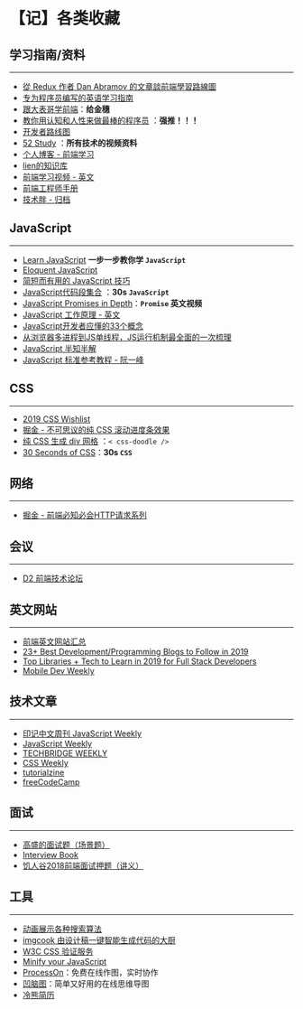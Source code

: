 # 【记】各类收藏


## 学习指南/资料
---
+ [從 Redux 作者 Dan Abramov 的文章談前端學習路線圖 ](https://github.com/aszx87410/blog/issues/37)
+ [专为程序员编写的英语学习指南](https://github.com/yujiangshui/A-Programmers-Guide-to-English)
+ [跟大表哥学前端](https://biaoyansu.com/)：**给金穗**
+ [教你用认知和人性来做最棒的程序员](https://juejin.im/post/5c3f23606fb9a049b50715f0) ：**强推！！！**
+ [开发者路线图](https://github.com/kamranahmedse/developer-roadmap)
+ [52 Study](http://www.52studyit.com/)  ：**所有技术的视频资料**
+ [个人博客 - 前端学习](https://github.com/amandakelake/blog)
+ [lien的知识库](https://lienjack.github.io/Blog/knowledge/learn/)
+ [前端学习视频 - 英文](https://scrimba.com/)
+ [前端工程师手册](https://leohxj.gitbooks.io/front-end-database/content/index.html)
+ [技术胖 - 归档](http://jspang.com/archives/)


## JavaScript
---
+  [Learn JavaScript](https://learnjavascript.online/) **一步一步教你学 `JavaScript`**
+  [Eloquent JavaScript](http://eloquentjavascript.net/)
+  [简短而有用的 JavaScript 技巧](https://github.com/loverajoel/jstips)
+  [JavaScript代码段集合](https://github.com/30-seconds/30-seconds-of-code) ：**30s `JavaScript`**
+  [JavaScript Promises in Depth](https://egghead.io/courses/javascript-promises-in-depth)：**`Promise` 英文视频**
+  [JavaScript 工作原理 - 英文](https://blog.sessionstack.com/tagged/tutorial)
+  [JavaScript开发者应懂的33个概念 ](https://github.com/stephentian/33-js-concepts)
+ [从浏览器多进程到JS单线程，JS运行机制最全面的一次梳理](https://imweb.io/topic/5b72d4ef15554e6d3409f817)
+ [JavaScript 半知半解](https://www.kancloud.cn/dennis/tgjavascript/241800)
+ [JavaScript 标准参考教程 - 阮一峰](http://javascript.ruanyifeng.com/)

## CSS
---
+ [2019 CSS Wishlist](https://css-tricks.com/)
+ [掘金 - 不可思议的纯 CSS 滚动进度条效果](https://juejin.im/post/5c35953ce51d45523f04b6d2?utm_source=gold_browser_extension)
+ [ 纯 CSS 生成 div 网格](https://css-doodle.com/) ：`< css-doodle />`
+ [30 Seconds of CSS](https://30-seconds.github.io/30-seconds-of-css/)：**30s `CSS`**


## 网络
---
+ [掘金 - 前端必知必会HTTP请求系列](https://juejin.im/post/5c2db028f265da61273d8186)


## 会议
---
+ [D2 前端技术论坛](https://www.yuque.com/d2forum)


## 英文网站
---
+ [前端英文网站汇总](https://www.notion.so/0ba81e1707ae479b8c2b9ec79fe3a3ce)
+ [23+ Best Development/Programming Blogs to Follow in 2019](https://aircto.com/blog/best-development-programming-blogs/)
+ [Top Libraries + Tech to Learn in 2019 for Full Stack Developers](https://medium.com/zerotomastery/top-libraries-tech-to-learn-in-2019-for-full-stack-developers-f8c0331b8a00)
+ [Mobile Dev Weekly](https://mobiledevweekly.com/)



## 技术文章
---
+ [印记中文周刊 JavaScript Weekly](https://weekly.docschina.org/javascript/)
+ [JavaScript Weekly](https://javascriptweekly.com/issues)
+ [TECHBRIDGE WEEKLY](https://weekly.techbridge.cc/)
+ [CSS Weekly](https://css-weekly.com/archives/)
+ [tutorialzine](https://tutorialzine.com/)
+ [freeCodeCamp](https://medium.freecodecamp.org/)


## 面试
---
+ [高盛的面试题（场景题）](https://www.douban.com/note/652759651/)
+ [Interview Book](https://mountain-buzhou.github.io/Interview-Book/guide/)
+ [饥人谷2018前端面试押题（讲义）](https://zhuanlan.zhihu.com/p/34536462)


## 工具
---
+ [动画展示各种搜索算法](http://www.webhek.com/post/pathfinding.html)
+ [imgcook 由设计稿一键智能生成代码的大厨](https://imgcook.taobao.org/)
+ [W3C CSS 验证服务](http://jigsaw.w3.org/css-validator/)
+ [Minify your JavaScript](https://javascript-minifier.com/)
+ [ProcessOn](https://www.processon.com/)：免费在线作图，实时协作
+ [凹脑图](https://aonaotu.com/home)：简单又好用的在线思维导图
+ [冷熊简历](http://cv.ftqq.com/#)

